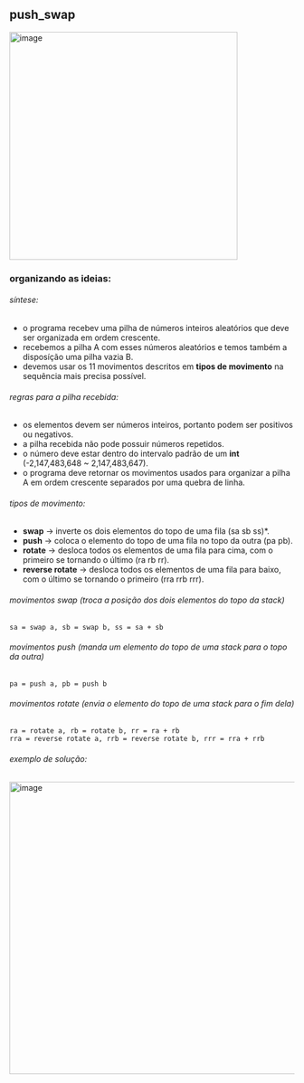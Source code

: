## push_swap

<img width="403" alt="image" src="https://user-images.githubusercontent.com/81334995/179250784-b24718ed-c5d9-4784-b9c3-b97f82d3ac73.png">

### organizando as ideias:

###### síntese:
- o programa recebev uma pilha de números inteiros aleatórios que deve ser organizada em ordem crescente.
- recebemos a pilha A com esses números aleatórios e temos também a disposíção uma pilha vazia B.
- devemos usar os 11 movimentos descritos em **tipos de movimento** na sequência mais precisa possível.

###### regras para a pilha recebida:
- os elementos devem ser números inteiros, portanto podem ser positivos ou negativos.
- a pilha recebida não pode possuir números repetidos.
- o número deve estar dentro do intervalo padrão de um **int** (-2,147,483,648 ~ 2,147,483,647).
- o programa deve retornar os movimentos usados para organizar a pilha A em ordem crescente separados por uma quebra de linha.

###### tipos de movimento:
- **swap** -> inverte os dois elementos do topo de uma fila (sa sb ss)*.
- **push** -> coloca o elemento do topo de uma fila no topo da outra  (pa pb).
- **rotate** -> desloca todos os elementos de uma fila para cima, com o primeiro se tornando o último (ra rb rr).
- **reverse rotate** -> desloca todos os elementos de uma fila para baixo, com o último se tornando o primeiro (rra rrb rrr).

###### movimentos swap (troca a posição dos dois elementos do topo da stack)
```
sa = swap a, sb = swap b, ss = sa + sb
```
###### movimentos push (manda um elemento do topo de uma stack para o topo da outra)
```
pa = push a, pb = push b
```
###### movimentos rotate (envia o elemento do topo de uma stack para o fim dela)
```
ra = rotate a, rb = rotate b, rr = ra + rb
rra = reverse rotate a, rrb = reverse rotate b, rrr = rra + rrb
```
###### exemplo de solução:
<img width="517" alt="image" src="https://user-images.githubusercontent.com/81334995/179335154-2f8bdad9-a762-48d9-9030-692f019452cd.png">

